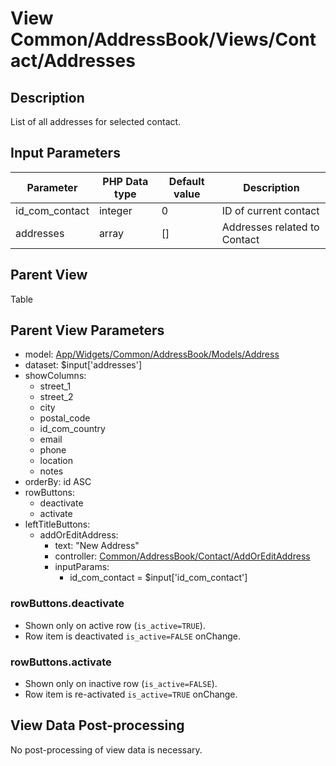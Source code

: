 # View Common/AddressBook/Views/Contact/Addresses

## Description

List of all addresses for selected contact.

## Input Parameters

| Parameter      | PHP Data type | Default value | Description                  |
| -------------- | ------------- | ------------- | ---------------------------- |
| id_com_contact | integer       | 0             | ID of current contact        |
| addresses      | array         | []            | Addresses related to Contact |

## Parent View

Table

## Parent View Parameters

* model: [App/Widgets/Common/AddressBook/Models/Address](./../.././Models/Address.md)
* dataset: $input['addresses'] 
* showColumns:
  * street_1
  * street_2
  * city
  * postal_code
  * id_com_country
  * email
  * phone
  * location
  * notes
* orderBy: id ASC
* rowButtons:
  * deactivate
  * activate
* leftTitleButtons:
  * addOrEditAddress:
    * text: "New Address"
    * controller: [Common/AddressBook/Contact/AddOrEditAddress](../../Controllers/Contact/AddOrEditAddress.md)
    * inputParams:
      * id_com_contact = $input['id_com_contact']

### rowButtons.deactivate
* Shown only on active row (`is_active=TRUE`).
* Row item is deactivated `is_active=FALSE` onChange.

### rowButtons.activate
* Shown only on inactive row (`is_active=FALSE`).
* Row item is re-activated `is_active=TRUE` onChange.

## View Data Post-processing

No post-processing of view data is necessary.
  